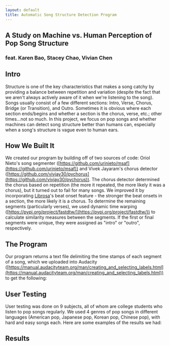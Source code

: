 ```yaml
---
layout: default
title: Automatic Song Structure Detection Program
---
```

## A Study on Machine vs. Human Perception of Pop Song Structure

### feat. Karen Bao, Stacey Chao, Vivian Chen <br/>


## Intro 

Structure is one of the key characteristics that makes a song catchy by providing a balance between repetition and variation (despite the fact that we aren't always actively aware of it when we're listening to the song). Songs usually consist of a few different sections: Intro, Verse, Chorus, Bridge (or Transition), and Outro. Sometimes it is obvious where each section ends/begins and whether a section is the chorus, verse, etc.; other times...not so much. In this project, we focus on pop songs and whether machines can detect song structure better than humans can, especially when a song's structure is vague even to human ears. 


## How We Built It

We created our program by building off of two sources of code: Oriol Nieto's song segmenter ([https://github.com/urinieto/msaf](https://github.com/urinieto/msaf)) and Vivek Jayaram's chorus detector ([https://github.com/vivjay30/pychorus](https://github.com/vivjay30/pychorus)). The chorus detector determined the chorus based on repetition (the more it repeated, the more likely it was a chorus), but it turned out to fail for many songs. We improved it by incorporating [Librosa](https://librosa.github.io/librosa/)'s beat onset feature - the stronger the beat onsets in a section, the more likely it is a chorus. To determine the remaining segments (particularly verses), we used dynamic time warping ([https://pypi.org/project/fastdtw/](https://pypi.org/project/fastdtw/)) to calculate similarity measures between the segments. If the first or final segments were unique, they were assigned as "intro" or "outro", respectively.


## The Program

Our program returns a text file delimiting the time stamps of each segment of a song, which we uploaded into Audacity ([https://manual.audacityteam.org/man/creating_and_selecting_labels.html](https://manual.audacityteam.org/man/creating_and_selecting_labels.html)) to get the following: 


## User Testing

User testing was done on 9 subjects, all of whom are college students who listen to pop songs regularly. We used 4 genres of pop songs in different languages (American pop, Japanese pop, Korean pop, Chinese pop), with hard and easy songs each. Here are some examples of the results we had:


## Results
